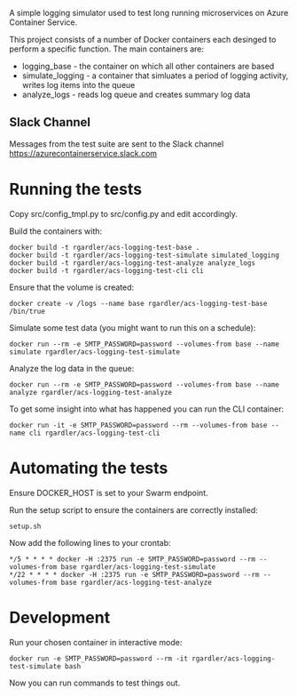 A simple logging simulator used to test long running microservices on Azure Container Service.

This project consists of a number of Docker containers each desinged to perform a specific function. The main containers are:

  * logging_base - the container on which all other containers are based
  * simulate_logging - a container that simluates a period of logging activity, writes log items into the queue
  * analyze_logs - reads log queue and creates summary log data

## Slack Channel

Messages from the test suite are sent to the Slack channel https://azurecontainerservice.slack.com

# Running the tests

Copy src/config_tmpl.py to src/config.py and edit accordingly. 

Build the containers with:

```
docker build -t rgardler/acs-logging-test-base .
docker build -t rgardler/acs-logging-test-simulate simulated_logging
docker build -t rgardler/acs-logging-test-analyze analyze_logs
docker build -t rgardler/acs-logging-test-cli cli
```

Ensure that the volume is created:

```
docker create -v /logs --name base rgardler/acs-logging-test-base /bin/true
```

Simulate some test data (you might want to run this on a schedule):

```
docker run --rm -e SMTP_PASSWORD=password --volumes-from base --name simulate rgardler/acs-logging-test-simulate
```

Analyze the log data in the queue:

```
docker run --rm -e SMTP_PASSWORD=password --volumes-from base --name analyze rgardler/acs-logging-test-analyze
```

To get some insight into what has happened you can run the CLI container:

```
docker run -it -e SMTP_PASSWORD=password --rm --volumes-from base --name cli rgardler/acs-logging-test-cli
```

# Automating the tests

Ensure DOCKER_HOST is set to your Swarm endpoint.

Run the setup script to ensure the containers are correctly installed:

```
setup.sh
```

Now add the following lines to your crontab:

```
*/5 * * * * docker -H :2375 run -e SMTP_PASSWORD=password --rm --volumes-from base rgardler/acs-logging-test-simulate
*/22 * * * * docker -H :2375 run -e SMTP_PASSWORD=password --rm --volumes-from base rgardler/acs-logging-test-analyze
```

# Development

Run your chosen container in interactive mode:

```
docker run -e SMTP_PASSWORD=password --rm -it rgardler/acs-logging-test-simulate bash
```

Now you can run commands to test things out.
